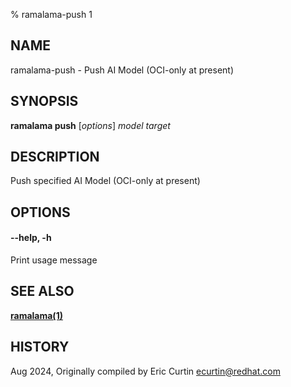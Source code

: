 % ramalama-push 1

## NAME
ramalama\-push - Push AI Model (OCI-only at present)

## SYNOPSIS
**ramalama push** [*options*] *model* *target*

## DESCRIPTION
Push specified AI Model (OCI-only at present)

## OPTIONS

#### **--help**, **-h**
Print usage message

## SEE ALSO
**[ramalama(1)](ramalama.1.md)**

## HISTORY
Aug 2024, Originally compiled by Eric Curtin <ecurtin@redhat.com>

